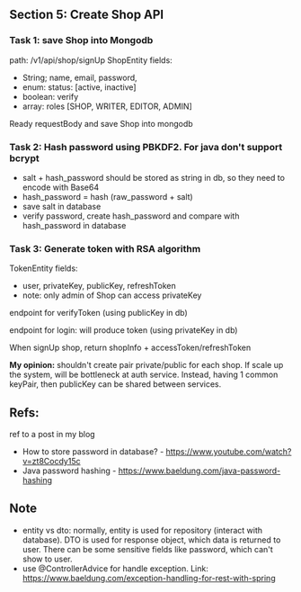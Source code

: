 ## Section 5: Create Shop API 

### Task 1: save Shop into Mongodb
path: /v1/api/shop/signUp
ShopEntity fields: 
- String; name, email, password,
- enum: status: [active, inactive]
- boolean: verify
- array: roles [SHOP, WRITER, EDITOR, ADMIN] 

Ready requestBody and save Shop into mongodb

### Task 2: Hash password using PBKDF2. For java don't support bcrypt 
- salt + hash_password should be stored as string in db, so they need to encode with Base64
- hash_password = hash (raw_password + salt)
- save salt in database
- verify password, create hash_password and compare with hash_password in database


### Task 3: Generate token with RSA algorithm
TokenEntity fields: 
- user, privateKey, publicKey, refreshToken
- note: only admin of Shop can access privateKey

endpoint for verifyToken (using publicKey in db)

endpoint for login: will produce token (using privateKey in db)

When signUp shop, return shopInfo + accessToken/refreshToken

**My opinion:** shouldn't create pair private/public for each shop. If scale up the system, will be bottleneck at auth service. Instead, having 1 common keyPair, then publicKey can be shared between services. 

## Refs:
ref to a post in my blog
- How to store password in database? - https://www.youtube.com/watch?v=zt8Cocdy15c
- Java password hashing - https://www.baeldung.com/java-password-hashing

## Note
- entity vs dto: normally, entity is used for repository (interact with database). DTO is used for response object, which data is returned to user. There can be some sensitive fields like password, which can't show to user.
- use @ControllerAdvice for handle exception. Link: https://www.baeldung.com/exception-handling-for-rest-with-spring
